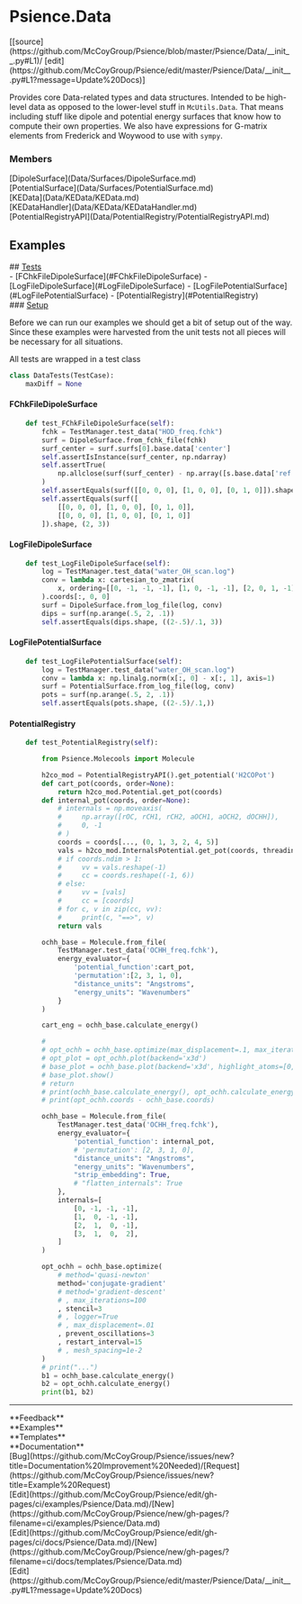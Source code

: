 # <a id="Psience.Data">Psience.Data</a> 
<div class="docs-source-link" markdown="1">
[[source](https://github.com/McCoyGroup/Psience/blob/master/Psience/Data/__init__.py#L1)/
[edit](https://github.com/McCoyGroup/Psience/edit/master/Psience/Data/__init__.py#L1?message=Update%20Docs)]
</div>
    
Provides core Data-related types and data structures.
Intended to be high-level data as opposed to the lower-level stuff in `McUtils.Data`.
That means including stuff like dipole and potential energy surfaces that know how to compute their own properties.
We also have expressions for G-matrix elements from Frederick and Woywood to use with `sympy`.

### Members
<div class="container alert alert-secondary bg-light">
  <div class="row">
   <div class="col" markdown="1">
[DipoleSurface](Data/Surfaces/DipoleSurface.md)   
</div>
   <div class="col" markdown="1">
[PotentialSurface](Data/Surfaces/PotentialSurface.md)   
</div>
   <div class="col" markdown="1">
[KEData](Data/KEData/KEData.md)   
</div>
</div>
  <div class="row">
   <div class="col" markdown="1">
[KEDataHandler](Data/KEData/KEDataHandler.md)   
</div>
   <div class="col" markdown="1">
[PotentialRegistryAPI](Data/PotentialRegistry/PotentialRegistryAPI.md)   
</div>
   <div class="col" markdown="1">
   
</div>
</div>
</div>





## Examples













<div class="collapsible-section">
 <div class="collapsible-section collapsible-section-header" markdown="1">
## <a class="collapse-link" data-toggle="collapse" href="#Tests-03412f" markdown="1"> Tests</a> <a class="float-right" data-toggle="collapse" href="#Tests-03412f"><i class="fa fa-chevron-down"></i></a>
 </div>
 <div class="collapsible-section collapsible-section-body collapse show" id="Tests-03412f" markdown="1">
 - [FChkFileDipoleSurface](#FChkFileDipoleSurface)
- [LogFileDipoleSurface](#LogFileDipoleSurface)
- [LogFilePotentialSurface](#LogFilePotentialSurface)
- [PotentialRegistry](#PotentialRegistry)

<div class="collapsible-section">
 <div class="collapsible-section collapsible-section-header" markdown="1">
### <a class="collapse-link" data-toggle="collapse" href="#Setup-e445fd" markdown="1"> Setup</a> <a class="float-right" data-toggle="collapse" href="#Setup-e445fd"><i class="fa fa-chevron-down"></i></a>
 </div>
 <div class="collapsible-section collapsible-section-body collapse show" id="Setup-e445fd" markdown="1">
 
Before we can run our examples we should get a bit of setup out of the way.
Since these examples were harvested from the unit tests not all pieces
will be necessary for all situations.

All tests are wrapped in a test class
```python
class DataTests(TestCase):
    maxDiff = None
```

 </div>
</div>

#### <a name="FChkFileDipoleSurface">FChkFileDipoleSurface</a>
```python
    def test_FChkFileDipoleSurface(self):
        fchk = TestManager.test_data("HOD_freq.fchk")
        surf = DipoleSurface.from_fchk_file(fchk)
        surf_center = surf.surfs[0].base.data['center']
        self.assertIsInstance(surf_center, np.ndarray)
        self.assertTrue(
            np.allclose(surf(surf_center) - np.array([s.base.data['ref'] for s in surf.surfs]), 0.)
        )
        self.assertEquals(surf([[0, 0, 0], [1, 0, 0], [0, 1, 0]]).shape, (1, 3))
        self.assertEquals(surf([
            [[0, 0, 0], [1, 0, 0], [0, 1, 0]],
            [[0, 0, 0], [1, 0, 0], [0, 1, 0]]
        ]).shape, (2, 3))
```

#### <a name="LogFileDipoleSurface">LogFileDipoleSurface</a>
```python
    def test_LogFileDipoleSurface(self):
        log = TestManager.test_data("water_OH_scan.log")
        conv = lambda x: cartesian_to_zmatrix(
            x, ordering=[[0, -1, -1, -1], [1, 0, -1, -1], [2, 0, 1, -1]]
        ).coords[:, 0, 0]
        surf = DipoleSurface.from_log_file(log, conv)
        dips = surf(np.arange(.5, 2, .1))
        self.assertEquals(dips.shape, ((2-.5)/.1, 3))
```

#### <a name="LogFilePotentialSurface">LogFilePotentialSurface</a>
```python
    def test_LogFilePotentialSurface(self):
        log = TestManager.test_data("water_OH_scan.log")
        conv = lambda x: np.linalg.norm(x[:, 0] - x[:, 1], axis=1)
        surf = PotentialSurface.from_log_file(log, conv)
        pots = surf(np.arange(.5, 2, .1))
        self.assertEquals(pots.shape, ((2-.5)/.1,))
```

#### <a name="PotentialRegistry">PotentialRegistry</a>
```python
    def test_PotentialRegistry(self):

        from Psience.Molecools import Molecule

        h2co_mod = PotentialRegistryAPI().get_potential('H2COPot')
        def cart_pot(coords, order=None):
            return h2co_mod.Potential.get_pot(coords)
        def internal_pot(coords, order=None):
            # internals = np.moveaxis(
            #     np.array([rOC, rCH1, rCH2, aOCH1, aOCH2, dOCHH]),
            #     0, -1
            # )
            coords = coords[..., (0, 1, 3, 2, 4, 5)]
            vals = h2co_mod.InternalsPotential.get_pot(coords, threading_mode='serial')
            # if coords.ndim > 1:
            #     vv = vals.reshape(-1)
            #     cc = coords.reshape((-1, 6))
            # else:
            #     vv = [vals]
            #     cc = [coords]
            # for c, v in zip(cc, vv):
            #     print(c, "==>", v)
            return vals

        ochh_base = Molecule.from_file(
            TestManager.test_data('OCHH_freq.fchk'),
            energy_evaluator={
                'potential_function':cart_pot,
                'permutation':[2, 3, 1, 0],
                "distance_units": "Angstroms",
                "energy_units": "Wavenumbers"
            }
        )

        cart_eng = ochh_base.calculate_energy()

        #
        # opt_ochh = ochh_base.optimize(max_displacement=.1, max_iterations=50)
        # opt_plot = opt_ochh.plot(backend='x3d')
        # base_plot = ochh_base.plot(backend='x3d', highlight_atoms=[0, 1, 2, 3], figure=opt_plot)
        # base_plot.show()
        # return
        # print(ochh_base.calculate_energy(), opt_ochh.calculate_energy())
        # print(opt_ochh.coords - ochh_base.coords)

        ochh_base = Molecule.from_file(
            TestManager.test_data('OCHH_freq.fchk'),
            energy_evaluator={
                'potential_function': internal_pot,
                # 'permutation': [2, 3, 1, 0],
                "distance_units": "Angstroms",
                "energy_units": "Wavenumbers",
                "strip_embedding": True,
                # "flatten_internals": True
            },
            internals=[
                [0, -1, -1, -1],
                [1,  0, -1, -1],
                [2,  1,  0, -1],
                [3,  1,  0,  2],
            ]
        )

        opt_ochh = ochh_base.optimize(
            # method='quasi-newton'
            method='conjugate-gradient'
            # method='gradient-descent'
            # , max_iterations=100
            , stencil=3
            # , logger=True
            # , max_displacement=.01
            , prevent_oscillations=3
            , restart_interval=15
            # , mesh_spacing=1e-2
        )
        # print("...")
        b1 = ochh_base.calculate_energy()
        b2 = opt_ochh.calculate_energy()
        print(b1, b2)
```

 </div>
</div>






---


<div markdown="1" class="text-secondary">
<div class="container">
  <div class="row">
   <div class="col" markdown="1">
**Feedback**   
</div>
   <div class="col" markdown="1">
**Examples**   
</div>
   <div class="col" markdown="1">
**Templates**   
</div>
   <div class="col" markdown="1">
**Documentation**   
</div>
   <div class="col" markdown="1">
   
</div>
   <div class="col" markdown="1">
   
</div>
   <div class="col" markdown="1">
   
</div>
</div>
  <div class="row">
   <div class="col" markdown="1">
[Bug](https://github.com/McCoyGroup/Psience/issues/new?title=Documentation%20Improvement%20Needed)/[Request](https://github.com/McCoyGroup/Psience/issues/new?title=Example%20Request)   
</div>
   <div class="col" markdown="1">
[Edit](https://github.com/McCoyGroup/Psience/edit/gh-pages/ci/examples/Psience/Data.md)/[New](https://github.com/McCoyGroup/Psience/new/gh-pages/?filename=ci/examples/Psience/Data.md)   
</div>
   <div class="col" markdown="1">
[Edit](https://github.com/McCoyGroup/Psience/edit/gh-pages/ci/docs/Psience/Data.md)/[New](https://github.com/McCoyGroup/Psience/new/gh-pages/?filename=ci/docs/templates/Psience/Data.md)   
</div>
   <div class="col" markdown="1">
[Edit](https://github.com/McCoyGroup/Psience/edit/master/Psience/Data/__init__.py#L1?message=Update%20Docs)   
</div>
   <div class="col" markdown="1">
   
</div>
   <div class="col" markdown="1">
   
</div>
   <div class="col" markdown="1">
   
</div>
</div>
</div>
</div>
